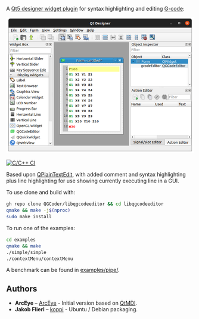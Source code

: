 A [Qt5 designer widget plugin](https://doc.qt.io/qt-5/designer-creating-custom-widgets.html) for syntax highlighting and editing [G-code](https://en.wikipedia.org/wiki/G-code):

<img src="https://raw.githubusercontent.com/QGCoder/libqgcodeeditor/main/doc/libqgcodeeditor-designer-widget.png"/>

[![C/C++ CI](https://github.com/QGCoder/libqgcodeeditor/actions/workflows/c-cpp.yml/badge.svg)](https://github.com/QGCoder/libqgcodeeditor/actions/workflows/c-cpp.yml)

Based upon [QPlainTextEdit](https://doc.qt.io/qt-5/qplaintextedit.html), with added comment and syntax highlighting plus line highlighting for use showing currently executing line in a GUI.

To use clone and build with:
```bash
gh repo clone QGCoder/libqgcodeeditor && cd libqgcodeeditor
qmake && make -j$(nproc)
sudo make install
```

To run one of the examples:
```bash
cd examples
qmake && make
./simple/simple
./contextMenu/contextMenu
```

A benchmark can be found in [examples/pipe/](examples/pipe).

## Authors

* **ArcEye** – [ArcEye](https://github.com/ArcEye) - Initial version based on [QtMDI](https://github.com/unseenlaser/qtMDI).
* **Jakob Flierl** – [koppi](https://github.com/koppi) - Ubuntu / Debian packaging.

